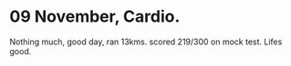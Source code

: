 # 09 November, Cardio.

Nothing much, good day, ran 13kms.
scored 219/300 on mock test. 
Lifes good.
